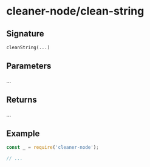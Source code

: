 # cleaner-node/clean-string

## Signature

`cleanString(...)`

## Parameters

...

## Returns

...

## Example

```javascript
const _ = require('cleaner-node');

// ...
```
